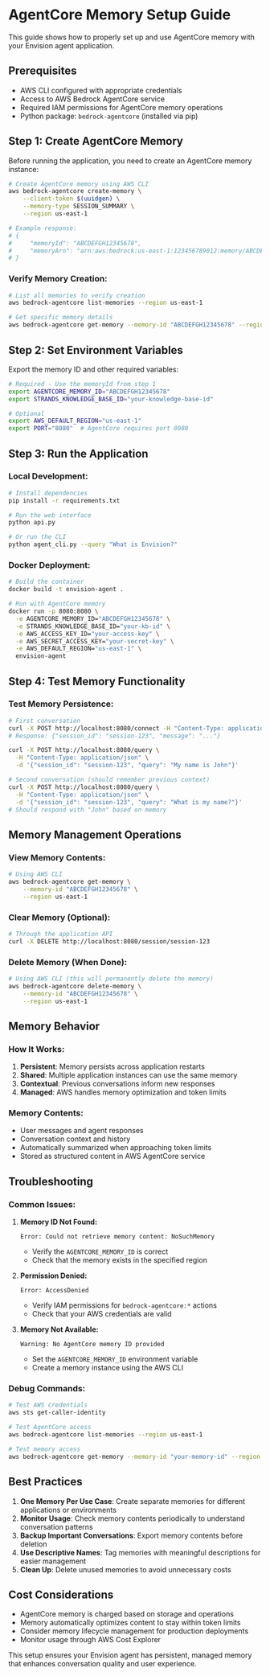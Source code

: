 # AgentCore Memory Setup Guide

This guide shows how to properly set up and use AgentCore memory with your Envision agent application.

## Prerequisites

- AWS CLI configured with appropriate credentials
- Access to AWS Bedrock AgentCore service
- Required IAM permissions for AgentCore memory operations
- Python package: `bedrock-agentcore` (installed via pip)

## Step 1: Create AgentCore Memory

Before running the application, you need to create an AgentCore memory instance:

```bash
# Create AgentCore memory using AWS CLI
aws bedrock-agentcore create-memory \
    --client-token $(uuidgen) \
    --memory-type SESSION_SUMMARY \
    --region us-east-1

# Example response:
# {
#     "memoryId": "ABCDEFGH12345678",
#     "memoryArn": "arn:aws:bedrock:us-east-1:123456789012:memory/ABCDEFGH12345678"
# }
```

### Verify Memory Creation:
```bash
# List all memories to verify creation
aws bedrock-agentcore list-memories --region us-east-1

# Get specific memory details
aws bedrock-agentcore get-memory --memory-id "ABCDEFGH12345678" --region us-east-1
```

## Step 2: Set Environment Variables

Export the memory ID and other required variables:

```bash
# Required - Use the memoryId from step 1
export AGENTCORE_MEMORY_ID="ABCDEFGH12345678"
export STRANDS_KNOWLEDGE_BASE_ID="your-knowledge-base-id"

# Optional
export AWS_DEFAULT_REGION="us-east-1"
export PORT="8080"  # AgentCore requires port 8080
```

## Step 3: Run the Application

### Local Development:
```bash
# Install dependencies
pip install -r requirements.txt

# Run the web interface
python api.py

# Or run the CLI
python agent_cli.py --query "What is Envision?"
```

### Docker Deployment:
```bash
# Build the container
docker build -t envision-agent .

# Run with AgentCore memory
docker run -p 8080:8080 \
  -e AGENTCORE_MEMORY_ID="ABCDEFGH12345678" \
  -e STRANDS_KNOWLEDGE_BASE_ID="your-kb-id" \
  -e AWS_ACCESS_KEY_ID="your-access-key" \
  -e AWS_SECRET_ACCESS_KEY="your-secret-key" \
  -e AWS_DEFAULT_REGION="us-east-1" \
  envision-agent
```

## Step 4: Test Memory Functionality

### Test Memory Persistence:
```bash
# First conversation
curl -X POST http://localhost:8080/connect -H "Content-Type: application/json" -d '{}'
# Response: {"session_id": "session-123", "message": "..."}

curl -X POST http://localhost:8080/query \
  -H "Content-Type: application/json" \
  -d '{"session_id": "session-123", "query": "My name is John"}'

# Second conversation (should remember previous context)
curl -X POST http://localhost:8080/query \
  -H "Content-Type: application/json" \
  -d '{"session_id": "session-123", "query": "What is my name?"}'
# Should respond with "John" based on memory
```

## Memory Management Operations

### View Memory Contents:
```bash
# Using AWS CLI
aws bedrock-agentcore get-memory \
    --memory-id "ABCDEFGH12345678" \
    --region us-east-1
```

### Clear Memory (Optional):
```bash
# Through the application API
curl -X DELETE http://localhost:8080/session/session-123
```

### Delete Memory (When Done):
```bash
# Using AWS CLI (this will permanently delete the memory)
aws bedrock-agentcore delete-memory \
    --memory-id "ABCDEFGH12345678" \
    --region us-east-1
```

## Memory Behavior

### How It Works:
1. **Persistent**: Memory persists across application restarts
2. **Shared**: Multiple application instances can use the same memory
3. **Contextual**: Previous conversations inform new responses
4. **Managed**: AWS handles memory optimization and token limits

### Memory Contents:
- User messages and agent responses
- Conversation context and history
- Automatically summarized when approaching token limits
- Stored as structured content in AWS AgentCore service

## Troubleshooting

### Common Issues:

1. **Memory ID Not Found:**
   ```
   Error: Could not retrieve memory content: NoSuchMemory
   ```
   - Verify the `AGENTCORE_MEMORY_ID` is correct
   - Check that the memory exists in the specified region

2. **Permission Denied:**
   ```
   Error: AccessDenied
   ```
   - Verify IAM permissions for `bedrock-agentcore:*` actions
   - Check that your AWS credentials are valid

3. **Memory Not Available:**
   ```
   Warning: No AgentCore memory ID provided
   ```
   - Set the `AGENTCORE_MEMORY_ID` environment variable
   - Create a memory instance using the AWS CLI

### Debug Commands:
```bash
# Test AWS credentials
aws sts get-caller-identity

# Test AgentCore access
aws bedrock-agentcore list-memories --region us-east-1

# Test memory access
aws bedrock-agentcore get-memory --memory-id "your-memory-id" --region us-east-1
```

## Best Practices

1. **One Memory Per Use Case**: Create separate memories for different applications or environments
2. **Monitor Usage**: Check memory contents periodically to understand conversation patterns
3. **Backup Important Conversations**: Export memory contents before deletion
4. **Use Descriptive Names**: Tag memories with meaningful descriptions for easier management
5. **Clean Up**: Delete unused memories to avoid unnecessary costs

## Cost Considerations

- AgentCore memory is charged based on storage and operations
- Memory automatically optimizes content to stay within token limits
- Consider memory lifecycle management for production deployments
- Monitor usage through AWS Cost Explorer

This setup ensures your Envision agent has persistent, managed memory that enhances conversation quality and user experience.